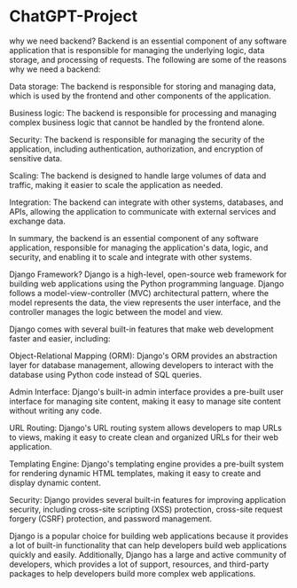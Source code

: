 # ChatGPT-Project

why we need backend?
Backend is an essential component of any software application that is responsible for managing the underlying logic, data storage, and processing of requests. The following are some of the reasons why we need a backend:

Data storage: The backend is responsible for storing and managing data, which is used by the frontend and other components of the application.

Business logic: The backend is responsible for processing and managing complex business logic that cannot be handled by the frontend alone.

Security: The backend is responsible for managing the security of the application, including authentication, authorization, and encryption of sensitive data.

Scaling: The backend is designed to handle large volumes of data and traffic, making it easier to scale the application as needed.

Integration: The backend can integrate with other systems, databases, and APIs, allowing the application to communicate with external services and exchange data.

In summary, the backend is an essential component of any software application, responsible for managing the application's data, logic, and security, and enabling it to scale and integrate with other systems.


Django Framework?
Django is a high-level, open-source web framework for building web applications using the Python programming language. Django follows a model-view-controller (MVC) architectural pattern, where the model represents the data, the view represents the user interface, and the controller manages the logic between the model and view.

Django comes with several built-in features that make web development faster and easier, including:

Object-Relational Mapping (ORM): Django's ORM provides an abstraction layer for database management, allowing developers to interact with the database using Python code instead of SQL queries.

Admin Interface: Django's built-in admin interface provides a pre-built user interface for managing site content, making it easy to manage site content without writing any code.

URL Routing: Django's URL routing system allows developers to map URLs to views, making it easy to create clean and organized URLs for their web application.

Templating Engine: Django's templating engine provides a pre-built system for rendering dynamic HTML templates, making it easy to create and display dynamic content.

Security: Django provides several built-in features for improving application security, including cross-site scripting (XSS) protection, cross-site request forgery (CSRF) protection, and password management.

Django is a popular choice for building web applications because it provides a lot of built-in functionality that can help developers build web applications quickly and easily. Additionally, Django has a large and active community of developers, which provides a lot of support, resources, and third-party packages to help developers build more complex web applications.




